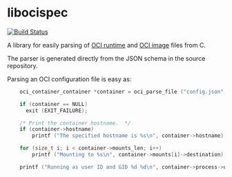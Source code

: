 libocispec
==========

[![Build Status](https://travis-ci.org/giuseppe/libocispec.svg?branch=master)](https://travis-ci.org/giuseppe/libocispec)

A library for easily parsing
of [OCI runtime](https://github.com/opencontainers/runtime-spec)
and [OCI image](https://github.com/opencontainers/image-spec) files
from C.

The parser is generated directly from the JSON schema in the source repository.

Parsing an OCI configuration file is easy as:

```c
    oci_container_container *container = oci_parse_file ("config.json", NULL, &err);

    if (container == NULL)
      exit (EXIT_FAILURE);

    /* Print the container hostname.  */
    if (container->hostname)
        printf ("The specified hostname is %s\n", container->hostname);

    for (size_t i; i < container->mounts_len; i++)
        printf ("Mounting to %s\n", container->mounts[i]->destination);

    printf ("Running as user ID and GID %d %d\n", container->process->uid, container->process->gid);

```
